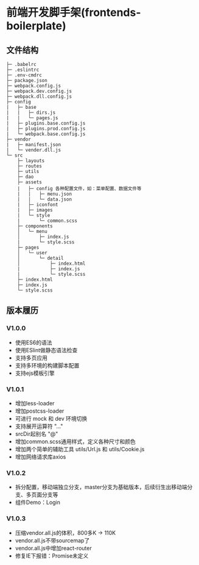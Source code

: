 # 前端开发脚手架(frontends-boilerplate)

## 文件结构

```
├─ .babelrc
├─ .eslintrc
├─ .env-cmdrc
├─ package.json
├─ webpack.config.js 
├─ webpack.dev.config.js
├─ webpack.dll.config.js
├─ config   
|   ├─ base 
|   |   ├─ dirs.js 
|   |   └─ pages.js 
|   ├─ plugins.base.config.js 
|   ├─ plugins.prod.config.js 
|   └─ webpack.base.config.js
├─ vendor
|   ├─ manifest.json
|   └─ vender.dll.js
└─ src
    ├─ layouts
    ├─ routes
    ├─ utils
    ├─ dao  
    ├─ assets
    |   ├─ config 各种配置文件，如：菜单配置、数据文件等
    |   |   ├─ menu.json
    |   |   └─ data.json
    |   ├─ iconfont
    |   ├─ images
    |   └─ style  
    |       └─ common.scss 
    ├─ components
    │   └─ menu 
    │       ├─ index.js
    |       └─ style.scss
    ├─ pages
    │   └─ user 
    │       └─ detail 
    │           ├─ index.html
    |           ├─ index.js
    |           └─ style.scss
    ├─ index.html
    ├─ index.js
    └─ style.scss
```

## 版本履历

### V1.0.0

* 使用ES6的语法
* 使用ESlint做静态语法检查
* 支持多页应用
* 支持多环境的构建脚本配置
* 支持ejs模板引擎

### V1.0.1

* 增加less-loader
* 增加postcss-loader
* 可进行 mock 和 dev 环境切换
* 支持展开运算符 "..."
* srcDir起别名 "@"
* 增加common.scss通用样式，定义各种尺寸和颜色
* 增加两个简单的辅助工具 utils/Url.js 和 utils/Cookie.js
* 增加网络请求库axios

### V1.0.2

* 拆分配置，移动端独立分支，master分支为基础版本，后续衍生出移动端分支、多页面分支等
* 组件Demo：Login

### V1.0.3

* 压缩vendor.all.js的体积，800多K -> 110K
* vendor.all.js不带sourcemap了
* vendor.all.js中增加react-router
* 修复IE下报错：Promise未定义